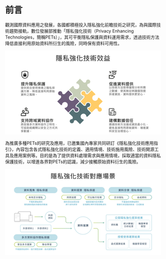 # 前言

觀測國際資料應用之發展，各國都積極投入隱私強化前瞻技術之研究，為與國際技術趨勢接軌，數位發展部推動「隱私強化技術（Privacy Enhancing Technologies，簡稱PETs）」，其可平衡隱私保護與資料運用需求，透過技術方法降低直接利用原始資料所衍生的風險，同時保有資料可用性。

![](pets-intro-1.png)

為推廣多種PETs的研究及應用，已邀集國內專家共同研訂《隱私強化技術應用指引》，內容包含各式隱私強化技術的定義、適用情境、技術施用風險、技術開源工具及應用案例等。目的是為了提供資料處理需求與應用情境，採取適當的資料隱私保護技術，以增進各界對PETs的認識，減少接觸原始資料衍生的風險。

![](pets-intro-2.png)
